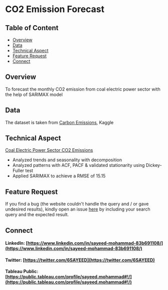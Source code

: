 # CO2 Emission Forecast
## Table of Content
  * [Overview](#overview)
  * [Data](#data)
  * [Technical Aspect](#technical-aspect)
  * [Feature Request](#feature-request)
  * [Connect](#connect)

## Overview
To forecast the monthly CO2 emission from coal electric power sector with the help of SARIMAX model
## Data
The dataset is taken from [Carbon Emissions](https://www.kaggle.com/berhag/co2emissions), Kaggle
## Technical Aspect
[Coal Electric Power Sector CO2 Emissions](https://github.com/sayeed245/CO2-emission-prediction/blob/main/Coal%20Electric%20Power%20Sector%20CO2%20Emissions.ipynb)

   - Analyzed trends and seasonality with decomposition
   - Analyzed patterns with ACF, PACF & validated stationarity using Dickey-Fuller test
   - Applied SARIMAX to achieve a RMSE of 15.15
   
## Feature Request
If you find a bug (the website couldn't handle the query and / or gave undesired results), kindly open an issue [here](https://github.com/sayeed245/Fraud-Detection/issues/new) by including your search query and the expected result.

## Connect
#### LinkedIn: [https://www.linkedin.com/in/sayeed-mohammad-83b691108/](https://www.linkedin.com/in/sayeed-mohammad-83b691108/)
#### Twitter: [https://twitter.com/6SAYEED](https://twitter.com/6SAYEED)
#### Tableau Public: [https://public.tableau.com/profile/sayeed.mohammad#!/](https://public.tableau.com/profile/sayeed.mohammad#!/)

